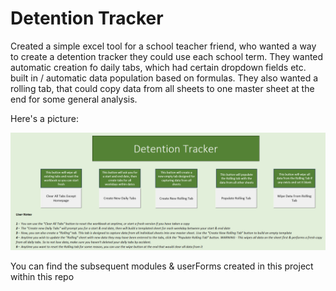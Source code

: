 # Detention Tracker

Created a simple excel tool for a school teacher friend, who wanted a way to create a detention tracker they could use each school term. They wanted automatic creation fo daily tabs, which had certain dropdown fields etc. built in / automatic data population based on formulas. They also wanted a rolling tab, that could copy data from all sheets to one master sheet at the end for some general analysis.

Here's a picture:

![alt text](/VBA/detentionTracker/images/DetTrackerImg.jpg)

You can find the subsequent modules & userForms created in this project within this repo